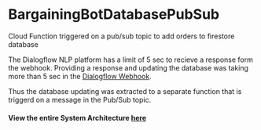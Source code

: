 # BargainingBotDatabasePubSub
Cloud Function triggered on a pub/sub topic to add orders to firestore database

The Dialogflow NLP platform has a limit of 5 sec to recieve a response form the webhook. Providing a response and updating the database was taking more than 5 sec in the [Dialogflow Webhook](https://github.com/shounakmulay/BargainingBotDialogflowWebhook).

Thus the database updating was extracted to a separate function that is triggerd on a message in the Pub/Sub topic. 
#### View the entire System Architecture [here](https://github.com/shounakmulay/BargainingBot)
